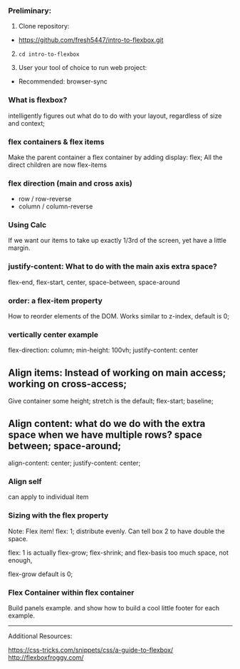 ### Preliminary:

1) Clone repository:
  - https://github.com/fresh5447/intro-to-flexbox.git

2) `cd intro-to-flexbox `

3) User your tool of choice to run web project:
  - Recommended: browser-sync  

### What is flexbox?

intelligently figures out what do to do with your layout, regardless of size and context;

### flex containers & flex items
Make the parent container a flex container by adding display: flex;
All the direct children are now flex-items


### flex direction (main and cross axis)
  - row / row-reverse
  - column / column-reverse

### Using Calc
If we want our items to take up exactly 1/3rd of the screen, yet have a little margin.

### justify-content: What to do with the main axis extra space?
flex-end, flex-start, center, space-between, space-around

### order: a flex-item property
How to reorder elements of the DOM. Works similar to z-index, default is 0;


### vertically center example
flex-direction: column;
min-height: 100vh;
justify-content: center

## Align items: Instead of working on main access; working on cross-access;
Give container some height; stretch is the default; flex-start; baseline;

## Align content: what do we do with the extra space when we have multiple rows? space between; space-around;
align-content: center;
justify-content: center;

### Align self
can apply to individual item

### Sizing with the flex property
Note: Flex item!
flex: 1; distribute evenly.
Can tell box 2 to have double the space.

flex: 1 is actually flex-grow; flex-shrink; and flex-basis
too much space, not enough,

flex-grow default is 0;

### Flex Container within flex container
Build panels example. and show how to build a cool little footer for each example.

----

Additional Resources:

https://css-tricks.com/snippets/css/a-guide-to-flexbox/
http://flexboxfroggy.com/
